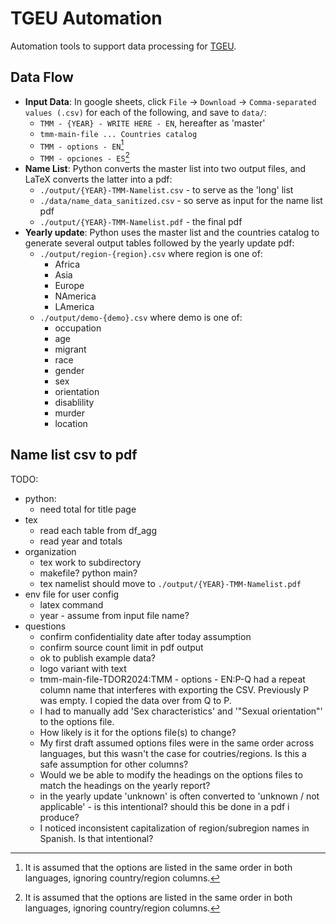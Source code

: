 # TGEU Automation

Automation tools to support data processing for [TGEU](tgeu.org).

## Data Flow

- **Input Data**: In google sheets, click `File` -> `Download` ->
    `Comma-separated values (.csv)` for each of the following, and save to
    `data/`:
  - `TMM - {YEAR} - WRITE HERE - EN`, hereafter as 'master'
  - `tmm-main-file ... Countries catalog`
  - `TMM - options - EN`[^1]
  - `TMM - opciones - ES`[^1]
- **Name List**: Python converts the master list into two output files, and
    LaTeX converts the latter into a pdf:
  - `./output/{YEAR}-TMM-Namelist.csv` - to serve as the 'long' list
  - `./data/name_data_sanitized.csv` - so serve as input for the name list pdf
  - `./output/{YEAR}-TMM-Namelist.pdf` - the final pdf
- **Yearly update**: Python uses the master list and the countries catalog to
    generate several output tables followed by the yearly update pdf:
  - `./output/region-{region}.csv` where region is one of:
    - Africa
    - Asia
    - Europe
    - NAmerica
    - LAmerica
  - `./output/demo-{demo}.csv` where demo is one of:
    - occupation
    - age
    - migrant
    - race
    - gender
    - sex
    - orientation
    - disablility
    - murder
    - location

[^1]: It is assumed that the options are listed in the same order in both
    languages, ignoring country/region columns.

## Name list csv to pdf

TODO:

- python:
  - need total for title page
- tex
  - read each table from df_agg
  - read year and totals
- organization
  - tex work to subdirectory
  - makefile? python main?
  - tex namelist should move to `./output/{YEAR}-TMM-Namelist.pdf`
- env file for user config
  - latex command
  - year - assume from input file name?
- questions
  - confirm confidentiality date after today assumption
  - confirm source count limit in pdf output
  - ok to publish example data?
  - logo variant with text
  - tmm-main-file-TDOR2024:TMM - options - EN:P-Q had a repeat column name
    that interferes with exporting the CSV. Previously P was empty. I copied
    the data over from Q to P.
  - I had to manually add 'Sex characteristics' and '"Sexual orientation"' to
    the options file.
  - How likely is it for the options file(s) to change?
  - My first draft assumed options files were in the same order across
    languages, but this wasn't the case for coutries/regions.
    Is this a safe assumption for other columns?
  - Would we be able to modify the headings on the options files to match the
    headings on the yearly report?
  - in the yearly update 'unknown' is often converted to
    'unknown / not applicable' - is this intentional? should this be done in a
    pdf i produce?
  - I noticed inconsistent capitalization of region/subregion names in Spanish. Is that intentional?
